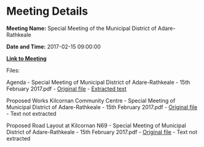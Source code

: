# Meeting Details

**Meeting Name:** Special Meeting of the Municipal District of Adare-Rathkeale

**Date and Time:** 2017-02-15 09:00:00

**[Link to Meeting](https://www.limerick.ie/council/whats-on/special-meeting-municipal-district-adare-rathkeale)**

Files: 

Agenda - Special Meeting of Municipal District of Adare-Rathkeale - 15th February 2017.pdf - [Original file](https://beta.limerick.ie/sites/default/files/media/documents/2017-04/00_agenda_special_meeting_15th_february2c_2017.pdf) - [Extracted text](./Agenda%20-%20Special%20Meeting%20of%20Municipal%20District%20of%20Adare-Rathkeale%20-%2015th%20February%202017.md)

Proposed Works Kilcornan Community Centre - Special Meeting of Municipal District of Adare-Rathkeale - 15th February 2017.pdf - [Original file](https://beta.limerick.ie/sites/default/files/media/documents/2017-04/01_a_proposed_works_kilcornan_community_centre.pdf) - Text not extracted

Proposed Road Layout at Kilcornan N69 - Special Meeting of Municipal District of Adare-Rathkeale - 15th February 2017.pdf - [Original file](https://beta.limerick.ie/sites/default/files/media/documents/2017-04/01_b_proposed_road_layout_at_kilcornan_n69_0.pdf) - Text not extracted

